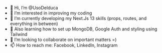 - 👋 Hi, I’m @UsoDelduca
- 👀 I’m interested in improving my coding
- 🌱 I’m currently developing my Next.Js 13 skills (props, routes, and everything in between)
- 🌱 Also learning how to set up MongoDB, Google Auth and styling using Tailwind
- 💞️ I’m looking to collaborate on important matters =)
- 📫 How to reach me: Facebook, LinkedIn, Instagram

<!---
UsoDelduca/UsoDelduca is a ✨ special ✨ repository because its `README.md` (this file) appears on your GitHub profile.
You can click the Preview link to take a look at your changes.
--->

